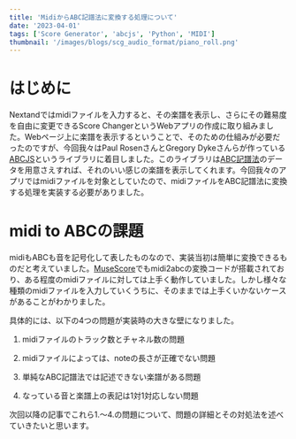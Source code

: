 ```yaml
---
title: 'MidiからABC記譜法に変換する処理について'
date: '2023-04-01'
tags: ['Score Generator', 'abcjs', 'Python', 'MIDI']
thumbnail: '/images/blogs/scg_audio_format/piano_roll.png'
---
```


# はじめに
Nextandではmidiファイルを入力すると、その楽譜を表示し、さらにその難易度を自由に変更できるScore ChangerというWebアプリの作成に取り組みました。Webページ上に楽譜を表示するということで、そのための仕組みが必要だったのですが、今回我々はPaul RosenさんとGregory Dykeさんらが作っている[ABCJS](https://www.abcjs.net/)というライブラリに着目しました。このライブラリは[ABC記譜法](https://www.ne.jp/asahi/music/marinkyo/ml/abc-regulo.html.ja)のデータを用意さえすれば、それのいい感じの楽譜を表示してくれます。今回我々のアプリではmidiファイルを対象としていたので、midiファイルをABC記譜法に変換する処理を実装する必要がありました。

# midi to ABCの課題
midiもABCも音を記号化して表したものなので、実装当初は簡単に変換できるものだと考えていました。[MuseScore](https://musescore.org/ja)でもmidi2abcの変換コードが搭載されており、ある程度のmidiファイルに対しては上手く動作していました。しかし様々な種類のmidiファイルを入力していくうちに、そのままでは上手くいかないケースがあることがわかりました。

具体的には、以下の4つの問題が実装時の大きな壁になりました。

1. midiファイルのトラック数とチャネル数の問題

2. midiファイルによっては、noteの長さが正確でない問題

3. 単純なABC記譜法では記述できない楽譜がある問題

4. なっている音と楽譜上の表記は1対1対応しない問題

次回以降の記事でこれら1.～4.の問題について、問題の詳細とその対処法を述べていきたいと思います。